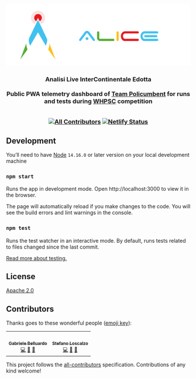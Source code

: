 ![](img/banner.png)

<h3 align="center">
Analisi Live InterContinentale Edotta
<br>
<br>
Public PWA telemetry dashboard of <a href=https://www.policumbent.it>Team Policumbent</a> for runs and tests during <a href=http://www.ihpva.org/whpsc/index.htm>WHPSC</a> competition
<br>
<br>

<!-- ALL-CONTRIBUTORS-BADGE: START - Do not remove or modify this section -->

[![All Contributors](https://img.shields.io/badge/all_contributors-2-orange.svg?style=flat-square)](#contributors-)
[![Netlify Status](https://api.netlify.com/api/v1/badges/3c225d0f-fb24-4e75-8da3-420ab5e0fa97/deploy-status)](https://app.netlify.com/sites/alice-policumbent/deploys)
<!-- ALL-CONTRIBUTORS-BADGE: END -->

</h3>



## Development

You’ll need to have [Node](https://nodejs.org/en/) `14.16.0` or later version on your local development machine

### `npm start`

Runs the app in development mode.
Open http://localhost:3000 to view it in the browser.

The page will automatically reload if you make changes to the code.
You will see the build errors and lint warnings in the console.

### `npm test`

Runs the test watcher in an interactive mode.
By default, runs tests related to files changed since the last commit.

[Read more about testing.](https://facebook.github.io/create-react-app/docs/running-tests)

## License

[Apache 2.0](https://github.com/policumbent/alice/blob/master/LICENSE)

## Contributors

Thanks goes to these wonderful people ([emoji key](https://allcontributors.org/docs/en/emoji-key)):

<!-- prettier-ignore-start -->
<!-- ALL-CONTRIBUTORS-LIST: START - Do not remove or modify this section -->
<table>
  <tr>
    <td align="center"><a href="https://github.com/gabelluardo"><img src="https://avatars.githubusercontent.com/u/42920247?v=4?s=100" width="100px;" alt=""/><br /><sub><b>Gabriele Belluardo</b></sub></a><br /><a href="https://github.com/policumbent/alice/commits?author=gabelluardo" title="Code">💻</a> <a href="https://github.com/policumbent/alice/commits?author=gabelluardo" title="Documentation">📖</a> <a href="#ideas-gabelluardo" title="Ideas, Planning, & Feedback">🤔</a></td>
    <td align="center"><a href="https://github.com/stelosca96"><img src="https://avatars.githubusercontent.com/u/44433696?v=4?s=100" width="100px;" alt=""/><br /><sub><b>Stefano Loscalzo</b></sub></a><br /><a href="https://github.com/policumbent/alice/commits?author=stelosca96" title="Code">💻</a> <a href="#design-stelosca96" title="Design">🎨</a> <a href="#ideas-stelosca96" title="Ideas, Planning, & Feedback">🤔</a></td>
  </tr>
</table>

<!-- ALL-CONTRIBUTORS-LIST: END -->
<!-- prettier-ignore-end -->

This project follows the [all-contributors](https://github.com/all-contributors/all-contributors) specification. Contributions of any kind welcome!
